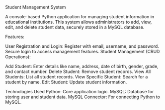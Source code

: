 Student Management System

A console-based Python application for managing student information in educational institutions. This system allows administrators to add, view, edit, and delete student data, securely stored in a MySQL database.

Features:

User Registration and Login:
Register with email, username, and password.
Secure login to access management features.
Student Management (CRUD Operations):

Add Student: Enter details like name, address, date of birth, gender, grade, and contact number.
Delete Student: Remove student records.
View All Students: List all student records.
View Specific Student: Search for a student by name.
Edit Student: Update student information.

Technologies Used
Python: Core application logic.
MySQL: Database for storing user and student data.
MySQL Connector: For connecting Python to MySQL.
